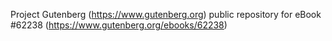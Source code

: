 Project Gutenberg (https://www.gutenberg.org) public repository for
eBook #62238 (https://www.gutenberg.org/ebooks/62238)
